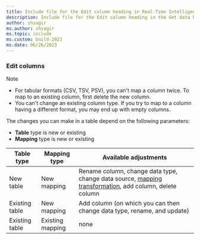 ```yaml
---
title: Include file for the Edit column heading in Real-Time Intelligence
description: Include file for the Edit column heading in the Get data hub in Real-Time Intelligence
author: shsagir
ms.author: shsagir
ms.topic: include
ms.custom: build-2023
ms.date: 06/26/2023
---
```

### Edit columns

> [!NOTE]
>
> * For tabular formats (CSV, TSV, PSV), you can't map a column twice. To map to an existing column, first delete the new column.
> * You can't change an existing column type. If you try to map to a column having a different format, you may end up with empty columns.

The changes you can make in a table depend on the following parameters:

* **Table** type is new or existing
* **Mapping** type is new or existing

|Table type | Mapping type | Available adjustments|
|---|---|---|
| New table | New mapping |Rename column, change data type, change data source, [mapping transformation](#mapping-transformations), add column, delete column |
| Existing table | New mapping | Add column (on which you can then change data type, rename, and update) |
| Existing table | Existing mapping | none|
